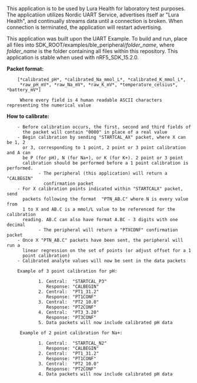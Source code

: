 This application is to be used by Lura Health for laboratory test purposes. The applicatiion utilizes Nordic UART Service, advertises itself ar "Lura Health", and continually streams data until a connection is broken. When connection is terminated, the application will restart advertising.

This application was built upon the UART Example. To build and run, place all files into SDK_ROOT/examples/ble_peripheral/_folder_name_, where _folder_name_ is the folder containing all files within this repository. This application is stable when used with nRF5_SDK_15.2.0.

**Packet format:**

        [*calibrated_pH*, *calibrated_Na_mmol_L*, *calibrated_K_mmol_L*,  
         *raw_pH_mV*, *raw_Na_mV*, *raw_K_mV*, *temperature_celsius*, *battery_mV*]

         Where every field is 4 human readable ASCII characters representing the numerical value
        
**How to calibrate:**

        - Before calibration occurs, the first, second and third fields of  
          the packet will contain "0000" in place of a real value
        - Begin calibration by sending "STARTCAL_AX" packet, where X can be 1, 2 
          or 3, corresponding to 1 point, 2 point or 3 point calibration and A can
          be P (for pH), N (for Na+), or K (for K+). 2 point or 3 point 
          calibration should be performed before a 1 point calibration is performed.
                - The peripheral (this application) will return a "CALBEGIN" 
                  confirmation packet
        - For X calibration points indicated within "STARTCALX" packet, send 
          packets following the format  "PTN_AB.C" where N is every value from
          1 to X and AB.C is a mmol/L value to be referenced for the calibration 
          reading. AB.C can also have format A.BC - 3 digits with one decimal
                - The peripheral will return a "PTXCONF" confirmation packet
        - Once X "PTN_AB.C" packets have been sent, the peripheral will run a 
          linear regression on the set of points (or adjust offset for a 1 
          point calibration)
        - Calibrated analyte values will now be sent in the data packets

        Example of 3 point calibration for pH:

                1. Central:  "STARTCAL_P3"
                   Response: "CALBEGIN"
                2. Central:  "PT1_31.2"
                   Response: "PT1CONF"
                3. Central:  "PT2_10.0"
                   Response: "PT2CONF"
                4. Central:  "PT3_3.20"
                   Response: "PT3CONF"
                5. Data packets will now include calibrated pH data
                
         Example of 2 point calibration for Na+:
         
                1. Central:  "STARTCAL_N2"
                   Response: "CALBEGIN"
                2. Central:  "PT1_31.2"
                   Response: "PT1CONF"
                3. Central:  "PT2_10.0"
                   Response: "PT2CONF"
                4. Data packets will now include calibrated pH data
